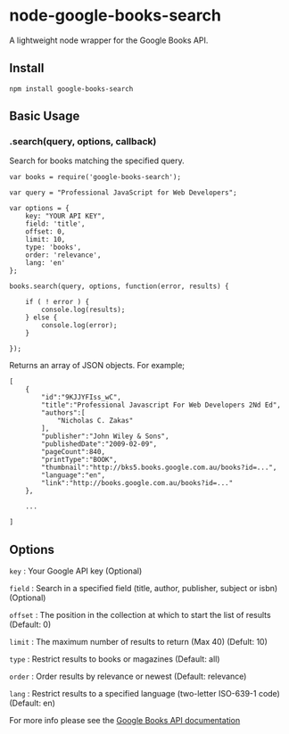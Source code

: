 # node-google-books-search

A lightweight node wrapper for the Google Books API.

## Install

    npm install google-books-search

## Basic Usage

### .search(query, options, callback)

Search for books matching the specified query.

	var books = require('google-books-search');

	var query = "Professional JavaScript for Web Developers";

	var options = {
		key: "YOUR API KEY",
		field: 'title',
		offset: 0,
		limit: 10,
		type: 'books',
		order: 'relevance',
		lang: 'en'
	};

	books.search(query, options, function(error, results) {
		
		if ( ! error ) {
			console.log(results);
		} else {
			console.log(error);
		}

	});

Returns an array of JSON objects. For example;

	[
		{
			"id":"9KJJYFIss_wC",
			"title":"Professional Javascript For Web Developers 2Nd Ed",
			"authors":[
				"Nicholas C. Zakas"
			],
			"publisher":"John Wiley & Sons",
			"publishedDate":"2009-02-09",
			"pageCount":840,
			"printType":"BOOK",
			"thumbnail":"http://bks5.books.google.com.au/books?id=...",
			"language":"en",
			"link":"http://books.google.com.au/books?id=..."
		},

		...

	]

## Options

`key` : Your Google API key (Optional)   

`field` : Search in a specified field (title, author, publisher, subject or isbn) (Optional)   

`offset` : The position in the collection at which to start the list of results (Default: 0)   

`limit` : The maximum number of results to return (Max 40) (Defult: 10)   

`type` : Restrict results to books or magazines (Default: all)   

`order` : Order results by relevance or newest (Default: relevance)   

`lang` : Restrict results to a specified language (two-letter ISO-639-1 code) (Default: en)   


For more info please see the [Google Books API documentation](http://code.google.com/apis/books/docs/v1/using.html)